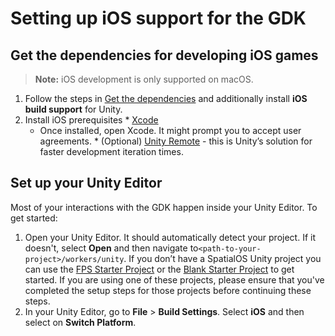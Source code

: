 # Setting up iOS support for the GDK

## Get the dependencies for developing iOS games

> **Note:** iOS development is only supported on macOS.

  1. Follow the steps in [Get the dependencies]({{urlRoot}}/setup-and-installing) and additionally install **iOS build support** for Unity.
  1. Install iOS prerequisites
    * [Xcode](https://developer.apple.com/xcode/)
      * Once installed, open Xcode. It might prompt you to accept user agreements.
    * (Optional) [Unity Remote](https://itunes.apple.com/gb/app/unity-remote-5/id871767552?mt=8) - this is Unity’s solution for faster development iteration times.

## Set up your Unity Editor

Most of your interactions with the GDK happen inside your Unity Editor. To get started:

1. Open your Unity Editor. It should automatically detect your project. If it doesn't, select **Open** and then navigate to`<path-to-your-project>/workers/unity`. If you don’t have a SpatialOS Unity project you can use the [FPS Starter Project]({{urlRoot}}/content/get-started/get-started) or the [Blank Starter Project]({{urlRoot}}/projects/blank/overview) to get started. If you are using one of these projects, please ensure that you've completed the setup steps for those projects before continuing these steps.
1. In your Unity Editor, go to **File** > **Build Settings**. Select **iOS** and then select on **Switch Platform**.
